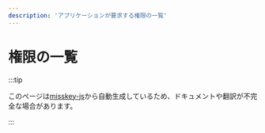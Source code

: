 ```yaml
---
description: 'アプリケーションが要求する権限の一覧'
---
```


# 権限の一覧

:::tip

このページは[misskey-js](https://github.com/misskey-dev/misskey/tree/develop/packages/misskey-js)から自動生成しているため、ドキュメントや翻訳が不完全な場合があります。

:::

<ApiPermissions></ApiPermissions>